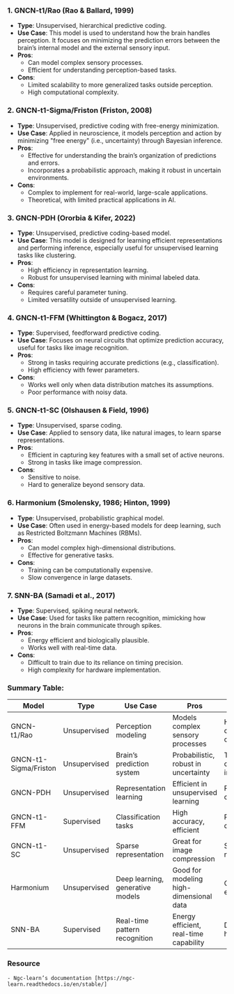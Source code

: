 ### 1. **GNCN-t1/Rao (Rao & Ballard, 1999)**
   - **Type**: Unsupervised, hierarchical predictive coding.
   - **Use Case**: This model is used to understand how the brain handles perception. It focuses on minimizing the prediction errors between the brain’s internal model and the external sensory input.
   - **Pros**:
     - Can model complex sensory processes.
     - Efficient for understanding perception-based tasks.
   - **Cons**:
     - Limited scalability to more generalized tasks outside perception.
     - High computational complexity.
    
### 2. **GNCN-t1-Sigma/Friston (Friston, 2008)**
   - **Type**: Unsupervised, predictive coding with free-energy minimization.
   - **Use Case**: Applied in neuroscience, it models perception and action by minimizing "free energy" (i.e., uncertainty) through Bayesian inference.
   - **Pros**:
     - Effective for understanding the brain’s organization of predictions and errors.
     - Incorporates a probabilistic approach, making it robust in uncertain environments.
   - **Cons**:
     - Complex to implement for real-world, large-scale applications.
     - Theoretical, with limited practical applications in AI.

### 3. **GNCN-PDH (Ororbia & Kifer, 2022)**
   - **Type**: Unsupervised, predictive coding-based model.
   - **Use Case**: This model is designed for learning efficient representations and performing inference, especially useful for unsupervised learning tasks like clustering.
   - **Pros**:
     - High efficiency in representation learning.
     - Robust for unsupervised learning with minimal labeled data.
   - **Cons**:
     - Requires careful parameter tuning.
     - Limited versatility outside of unsupervised learning.

### 4. **GNCN-t1-FFM (Whittington & Bogacz, 2017)**
   - **Type**: Supervised, feedforward predictive coding.
   - **Use Case**: Focuses on neural circuits that optimize prediction accuracy, useful for tasks like image recognition.
   - **Pros**:
     - Strong in tasks requiring accurate predictions (e.g., classification).
     - High efficiency with fewer parameters.
   - **Cons**:
     - Works well only when data distribution matches its assumptions.
     - Poor performance with noisy data.

### 5. **GNCN-t1-SC (Olshausen & Field, 1996)**
   - **Type**: Unsupervised, sparse coding.
   - **Use Case**: Applied to sensory data, like natural images, to learn sparse representations.
   - **Pros**:
     - Efficient in capturing key features with a small set of active neurons.
     - Strong in tasks like image compression.
   - **Cons**:
     - Sensitive to noise.
     - Hard to generalize beyond sensory data.

### 6. **Harmonium (Smolensky, 1986; Hinton, 1999)**
   - **Type**: Unsupervised, probabilistic graphical model.
   - **Use Case**: Often used in energy-based models for deep learning, such as Restricted Boltzmann Machines (RBMs).
   - **Pros**:
     - Can model complex high-dimensional distributions.
     - Effective for generative tasks.
   - **Cons**:
     - Training can be computationally expensive.
     - Slow convergence in large datasets.

### 7. **SNN-BA (Samadi et al., 2017)**
   - **Type**: Supervised, spiking neural network.
   - **Use Case**: Used for tasks like pattern recognition, mimicking how neurons in the brain communicate through spikes.
   - **Pros**:
     - Energy efficient and biologically plausible.
     - Works well with real-time data.
   - **Cons**:
     - Difficult to train due to its reliance on timing precision.
     - High complexity for hardware implementation.

### Summary Table:

| **Model**             | **Type**       | **Use Case**                  | **Pros**                                   | **Cons**                                |
|-----------------------|----------------|-------------------------------|--------------------------------------------|-----------------------------------------|
| GNCN-t1/Rao           | Unsupervised   | Perception modeling           | Models complex sensory processes           | High computational complexity           |
| GNCN-t1-Sigma/Friston | Unsupervised   | Brain’s prediction system      | Probabilistic, robust in uncertainty       | Theoretical, complex implementation     |
| GNCN-PDH              | Unsupervised   | Representation learning        | Efficient in unsupervised learning         | Requires careful tuning                 |
| GNCN-t1-FFM           | Supervised     | Classification tasks           | High accuracy, efficient                   | Poor with noisy data                    |
| GNCN-t1-SC            | Unsupervised   | Sparse representation          | Great for image compression                | Sensitive to noise                      |
| Harmonium             | Unsupervised   | Deep learning, generative models | Good for modeling high-dimensional data    | Computationally expensive               |
| SNN-BA                | Supervised     | Real-time pattern recognition  | Energy efficient, real-time capability     | Difficult to train, high complexity     |

### Resource
    - Ngc-learn’s documentation [https://ngc-learn.readthedocs.io/en/stable/]    
